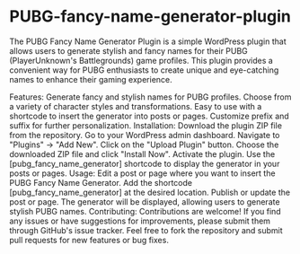 # PUBG-fancy-name-generator-plugin
The PUBG Fancy Name Generator Plugin is a simple WordPress plugin that allows users to generate stylish and fancy names for their PUBG (PlayerUnknown's Battlegrounds) game profiles. This plugin provides a convenient way for PUBG enthusiasts to create unique and eye-catching names to enhance their gaming experience.

Features:
Generate fancy and stylish names for PUBG profiles.
Choose from a variety of character styles and transformations.
Easy to use with a shortcode to insert the generator into posts or pages.
Customize prefix and suffix for further personalization.
Installation:
Download the plugin ZIP file from the repository.
Go to your WordPress admin dashboard.
Navigate to "Plugins" -> "Add New".
Click on the "Upload Plugin" button.
Choose the downloaded ZIP file and click "Install Now".
Activate the plugin.
Use the [pubg_fancy_name_generator] shortcode to display the generator in your posts or pages.
Usage:
Edit a post or page where you want to insert the PUBG Fancy Name Generator.
Add the shortcode [pubg_fancy_name_generator] at the desired location.
Publish or update the post or page.
The generator will be displayed, allowing users to generate stylish PUBG names.
Contributing:
Contributions are welcome! If you find any issues or have suggestions for improvements, please submit them through GitHub's issue tracker. Feel free to fork the repository and submit pull requests for new features or bug fixes.
